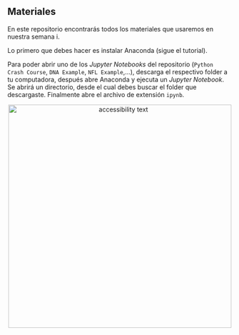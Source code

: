 ## Materiales
En este repositorio encontrarás todos los materiales que usaremos en nuestra semana i. 

Lo primero que debes hacer es instalar Anaconda (sigue el tutorial). 

Para poder abrir uno de los *Jupyter Notebooks* del repositorio (`Python Crash Course`, `DNA Example`, `NFL Example`,...), descarga el respectivo folder a tu computadora, después abre Anaconda y ejecuta un *Jupyter Notebook*. Se abrirá un directorio, desde el cual debes buscar el folder que descargaste. Finalmente abre el archivo de extensión `ipynb`. 

<p align="center">
  <img src="https://github.com/semana-i-2019/materiales/blob/master/files.jpg" width="500" alt="accessibility text">
</p>
